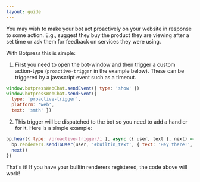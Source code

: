 ```yaml
---
layout: guide
---
```


You may wish to make your bot act proactively on your website in response to some action. E.g., suggest they buy the product they are viewing after a set time or ask them for feedback on services they were using.

With Botpress this is simple:

1. First you need to open the bot-window and then trigger a custom action-type (`proactive-trigger` in the example below). These can be triggered by a javascript event such as a timeout.

```js
window.botpressWebChat.sendEvent({ type: 'show' })
window.botpressWebChat.sendEvent({ 
  type: 'proactive-trigger', 
  platform: 'web', 
  text: 'smth' })
```

2. This trigger will be dispatched to the bot so you need to add a handler for it. Here is a simple example:
```js
bp.hear({ type: /proactive-trigger/i }, async ({ user, text }, next) => {
  bp.renderers.sendToUser(user, '#builtin_text', { text: 'Hey there!', typing: true })
  next()
})
```

That's it! If you have your builtin renderers registered, the code above will work!
